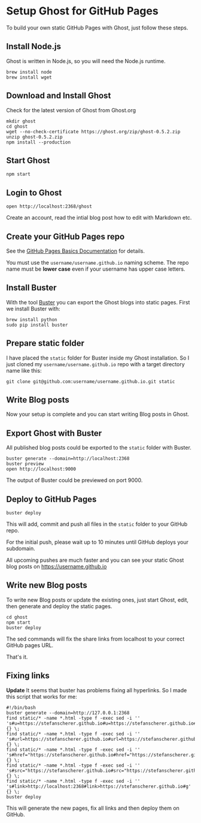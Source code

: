 Setup Ghost for GitHub Pages
============================

To build your own static GitHub Pages with Ghost, just follow these steps.

Install Node.js
---------------

Ghost is written in Node.js, so you will need the Node.js runtime.

    brew install node  
    brew install wget  
    
Download and Install Ghost
--------------------------

Check for the latest version of Ghost from Ghost.org

    mkdir ghost  
    cd ghost  
    wget --no-check-certificate https://ghost.org/zip/ghost-0.5.2.zip  
    unzip ghost-0.5.2.zip  
    npm install --production  
    
Start Ghost
-----------

    npm start  
    
Login to Ghost
--------------

    open http://localhost:2368/ghost
    
Create an account, read the intial blog post how to edit with Markdown etc.

Create your GitHub Pages repo
-----------------------------

See the [GitHub Pages Basics Documentation](https://help.github.com/categories/20/articles) for details.

You must use the `username/username.github.io` naming scheme. The repo name must be **lower case** even if your username has upper case letters.

Install Buster
--------------

With the tool [Buster](https://github.com/axitkhurana/buster) you can export the Ghost blogs into static pages. First we install Buster with:

    brew install python  
    sudo pip install buster  
    
Prepare static folder
---------------------

I have placed the `static` folder for Buster inside my Ghost installation. So I just cloned my `username/username.github.io` repo with a target directory name like this:

    git clone git@github.com:username/username.github.io.git static
    
Write Blog posts
----------------

Now your setup is complete and you can start writing Blog posts in Ghost.

Export Ghost with Buster
------------------------

All published blog posts could be exported to the `static` folder with Buster.

    buster generate --domain=http://localhost:2368  
    buster preview  
    open http://localhost:9000
    
The output of Buster could be previewed on port 9000.

Deploy to GitHub Pages
----------------------

    buster deploy  
    
This will add, commit and push all files in the `static` folder to your GitHub repo.

For the initial push, please wait up to 10 minutes until GitHub deploys your subdomain.

All upcoming pushes are much faster and you can see your static Ghost blog posts on https://username.github.io

Write new Blog posts
--------------------

To write new Blog posts or update the existing ones, just start Ghost, edit, then generate and deploy the static pages.

    cd ghost  
    npm start  
    buster deploy  
    
The sed commands will fix the share links from localhost to your correct GitHub pages URL.

That's it.

Fixing links
------------

**Update** It seems that buster has problems fixing all hyperlinks. So I made this script that works for me:

    #!/bin/bash
    buster generate --domain=http://127.0.0.1:2368  
    find static/* -name *.html -type f -exec sed -i '' 's#u=https://stefanscherer.github.io#u=https://stefanscherer.github.io#g' {} \;  
    find static/* -name *.html -type f -exec sed -i '' 's#url=https://stefanscherer.github.io#url=https://stefanscherer.github.io#g' {} \;  
    find static/* -name *.html -type f -exec sed -i '' 's#href="https://stefanscherer.github.io#href="https://stefanscherer.github.io#g' {} \;  
    find static/* -name *.html -type f -exec sed -i '' 's#src="https://stefanscherer.github.io#src="https://stefanscherer.github.io#g' {} \;  
    find static/* -name *.html -type f -exec sed -i '' 's#link>http://localhost:2368#link>https://stefanscherer.github.io#g' {} \;  
    buster deploy  
    
This will generate the new pages, fix all links and then deploy them on GitHub.